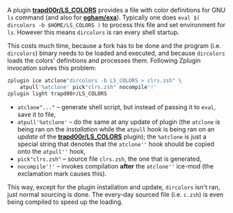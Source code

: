 A plugin [**trapd00r/LS_COLORS**](https://github.com/trapd00r/LS_COLORS) provides a file with color definitions for GNU `ls` command (and also for [**ogham/exa**](https://github.com/ogham/exa)). Typically one does `eval $( dircolors -b $HOME/LS_COLORS )` to process this file and set environment for `ls`. However this means `dircolors` is ran every shell startup.

This costs much time, because a fork has to be done and the program (i.e. `dircolors`) binary needs to be loaded and executed, and because `dircolors` loads the colors' definitions and processes them. Following Zplugin invocation solves this problem:

```zsh
zplugin ice atclone"dircolors -b LS_COLORS > clrs.zsh" \
    atpull'%atclone' pick"clrs.zsh" nocompile'!'
zplugin light trapd00r/LS_COLORS
```

- `atclone"..."` – generate shell script, but instead of passing it to `eval`, save it to file,
- `atpull'%atclone'` – do the same at any update of plugin (the `atclone` is being ran on the *installation* while the `atpull` hook is being ran on an *update* of the [**trapd00r/LS_COLORS**](https://github.com/trapd00r/LS_COLORS) plugin); the `%atclone` is just a special string that denotes that the `atclone''` hook should be copied onto the `atpull''` hook,
- `pick"clrs.zsh"` – source file `clrs.zsh`, the one that is generated,
- `nocompile'!'` – invokes compilation **after** the `atclone''` ice-mod (the exclamation mark causes this).

This way, except for the plugin installation and update, `dircolors` isn't ran, just normal sourcing is done. The every-day sourced file (i.e. `c.zsh`) is even being compiled to speed up the loading.
